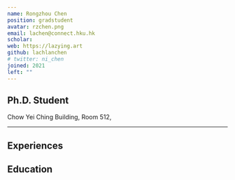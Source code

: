 ```yaml
---
name: Rongzhou Chen
position: gradstudent
avatar: rzchen.png
email: lachen@connect.hku.hk
scholar: 
web: https://lazying.art
github: lachlanchen
# twitter: ni_chen
joined: 2021
left: ""
---
```






## Ph.D. Student


<i class="fa fa-building"></i> Chow Yei Ching Building, Room 512, 

<hr>

## Experiences


## Education


